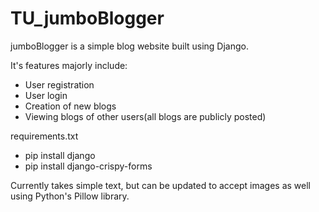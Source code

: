 # TU_jumboBlogger
 
jumboBlogger is a simple blog website built using Django.

It's features majorly include:
- User registration
- User login
- Creation of new blogs
- Viewing blogs of other users(all blogs are publicly posted)

requirements.txt
- pip install django
- pip install django-crispy-forms

Currently takes simple text, but can be updated to accept images as well using Python's Pillow library.

